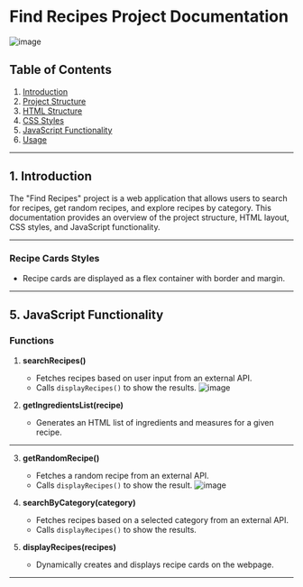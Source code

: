 # Find Recipes Project Documentation
![image](https://github.com/abdomagdy0/Find-Recipe/assets/91535529/d0367ef4-205a-4914-9bd9-afd26f28d480)

## Table of Contents
1. [Introduction](#introduction)
2. [Project Structure](#project-structure)
3. [HTML Structure](#html-structure)
4. [CSS Styles](#css-styles)
5. [JavaScript Functionality](#javascript-functionality)
6. [Usage](#usage)

---

## 1. Introduction <a name="introduction"></a>

The "Find Recipes" project is a web application that allows users to search for recipes, get random recipes, and explore recipes by category. This documentation provides an overview of the project structure, HTML layout, CSS styles, and JavaScript functionality.

---

### Recipe Cards Styles

- Recipe cards are displayed as a flex container with border and margin.

---

## 5. JavaScript Functionality <a name="javascript-functionality"></a>

### Functions

1. **searchRecipes()**
   - Fetches recipes based on user input from an external API.
   - Calls `displayRecipes()` to show the results.
     ![image](https://github.com/abdomagdy0/Find-Recipe/assets/91535529/44ff96d3-590a-4936-8fa4-09072719bb03)

2. **getIngredientsList(recipe)**
   - Generates an HTML list of ingredients and measures for a given recipe.
****


3. **getRandomRecipe()**
   - Fetches a random recipe from an external API.
   - Calls `displayRecipes()` to show the result.
![image](https://github.com/abdomagdy0/Find-Recipe/assets/91535529/fe9ee4bd-693c-4f2e-8374-3f42a74a55d0)

4. **searchByCategory(category)**
   - Fetches recipes based on a selected category from an external API.
   - Calls `displayRecipes()` to show the results.

5. **displayRecipes(recipes)**
   - Dynamically creates and displays recipe cards on the webpage.


---

